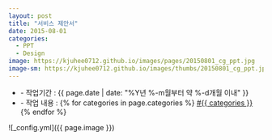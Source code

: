 ```yaml
---
layout: post
title: "서비스 제안서"
date: 2015-08-01
categories:
  - PPT
  - Design
image: https://kjuhee0712.github.io/images/pages/20150801_cg_ppt.jpg
image-sm: https://kjuhee0712.github.io/images/thumbs/20150801_cg_ppt.jpg
---
```


<ul class="inform">
	<li class="preview__date" itemprop="datePublished" datetime="{{ page.date | date_to_xmlschema }}">- 작업기간 : {{ page.date | date: "%Y년 %-m월부터 약 %-d개월 이내" }}</li>
	<li class="preview__catetory" itemprop="catetory">- 작업 내용 :
		{% for categories in page.categories %}
           <a href="/category/{{ categories }}/">#{{ categories }}</a>     
      	{% endfor %}</li>
</ul>

![_config.yml]({{ page.image }})


